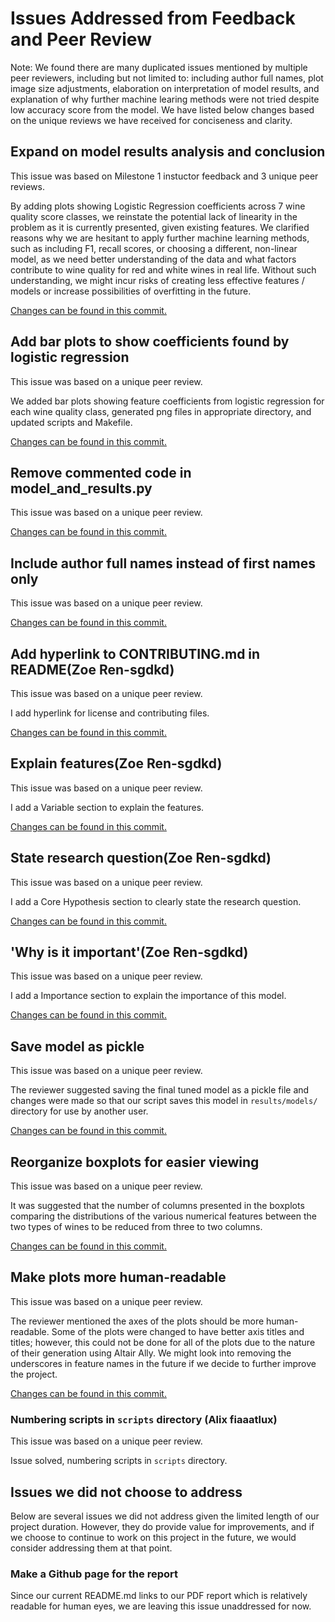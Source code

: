 # Issues Addressed from Feedback and Peer Review

Note: We found there are many duplicated issues mentioned by multiple peer reviewers, including but not limited to: including author full names, plot image size adjustments, elaboration on interpretation of model results, and explanation of why further machine learing methods were not tried despite low accuracy score from the model. We have listed below changes based on the unique reviews we have received for conciseness and clarity.

## Expand on model results analysis and conclusion

This issue was based on Milestone 1 instuctor feedback and 3 unique peer reviews.

By adding plots showing Logistic Regression coefficients across 7 wine quality score classes, we reinstate the potential lack of linearity in the problem as it is currently presented, given existing features. We clarified reasons why we are hesitant to apply further machine learning methods, such as including F1, recall scores, or choosing a different, non-linear model, as we need better understanding of the data and what factors contribute to wine quality for red and white wines in real life. Without such understanding, we might incur risks of creating less effective features / models or increase possibilities of overfitting in the future.

[Changes can be found in this commit.](https://github.com/UBC-MDS/wine-quality-regressor-group-2/commit/83f242190b96a2b6cd2269380d224060fba22619)

## Add bar plots to show coefficients found by logistic regression

This issue was based on a unique peer review.

We added bar plots showing feature coefficients from logistic regression for each wine quality class, generated png files in appropriate directory, and updated scripts and Makefile.

[Changes can be found in this commit.](https://github.com/UBC-MDS/wine-quality-regressor-group-2/commit/e57f3f91fc2f6178ab918765ff792ebc7202990a)

## Remove commented code in model_and_results.py

This issue was based on a unique peer review.

[Changes can be found in this commit.](https://github.com/UBC-MDS/wine-quality-regressor-group-2/commit/64ea5df99d77b40d095f081705712fdd41f6db7d)

## Include author full names instead of first names only

This issue was based on a unique peer review.

[Changes can be found in this commit.](https://github.com/UBC-MDS/wine-quality-regressor-group-2/commit/e4c8b3ba198df9152ee66ebf02696874ac785b5a)

## Add hyperlink to CONTRIBUTING.md in README(Zoe Ren-sgdkd)

This issue was based on a unique peer review.

I add hyperlink for license and contributing files.

[Changes can be found in this commit.](https://github.com/UBC-MDS/wine-quality-regressor-group-2/commit/2becbaf6902d36735200d0f4ed479eeac56272e0)

## Explain features(Zoe Ren-sgdkd)

This issue was based on a unique peer review.

I add a Variable section to explain the features.

[Changes can be found in this commit.](https://github.com/UBC-MDS/wine-quality-regressor-group-2/commit/4998937fd7f9dc89ea8ebcbab1c71a362d1ee349)

## State research question(Zoe Ren-sgdkd)

This issue was based on a unique peer review.

I add a Core Hypothesis section to clearly state the research question.

[Changes can be found in this commit.](https://github.com/UBC-MDS/wine-quality-regressor-group-2/commit/89a5bea59c14b052789c6203d7a357688bfae76b)

## 'Why is it important'(Zoe Ren-sgdkd)

This issue was based on a unique peer review.

I add a Importance section to explain the importance of this model.

[Changes can be found in this commit.](https://github.com/UBC-MDS/wine-quality-regressor-group-2/commit/bf1f01c7c855d1f202f33352c2ae37702e121728)

## Save model as pickle

This issue was based on a unique peer review.

The reviewer suggested saving the final tuned model as a pickle file and changes were made so that our script saves this model in `results/models/` directory for use by another user.

[Changes can be found in this commit.](https://github.com/UBC-MDS/wine-quality-regressor-group-2/commit/4026d568c9934c242b83af4c39d25017d02bc254)

## Reorganize boxplots for easier viewing

This issue was based on a unique peer review.

It was suggested that the number of columns presented in the boxplots comparing the
distributions of the various numerical features between the two types of wines to be reduced from three to two columns.

[Changes can be found in this commit.](https://github.com/UBC-MDS/wine-quality-regressor-group-2/commit/788af37afba3339024771c16093d87b6ef6dbf4d)

## Make plots more human-readable

This issue was based on a unique peer review.

The reviewer mentioned the axes of the plots should be more human-readable. Some of the plots were changed to have better axis titles and titles; however, this could not
be done for all of the plots due to the nature of their generation using Altair Ally. We might look into removing the underscores in feature names in the future if we decide to further improve the project.

[Changes can be found in this commit.](https://github.com/UBC-MDS/wine-quality-regressor-group-2/commit/f6dbdfa6882a2cf1fa0eab2732dadb147819fb01)

### Numbering scripts in `scripts` directory (Alix fiaaatlux)

This issue was based on a unique peer review.

Issue solved, numbering scripts in `scripts` directory.

## Issues we did not choose to address

Below are several issues we did not address given the limited length of our project duration. However, they do provide value for improvements, and if we choose to continue to work on this project in the future, we would consider addressing them at that point.

### Make a Github page for the report

Since our current README.md links to our PDF report which is relatively readable for human eyes, we are leaving this issue unaddressed for now.